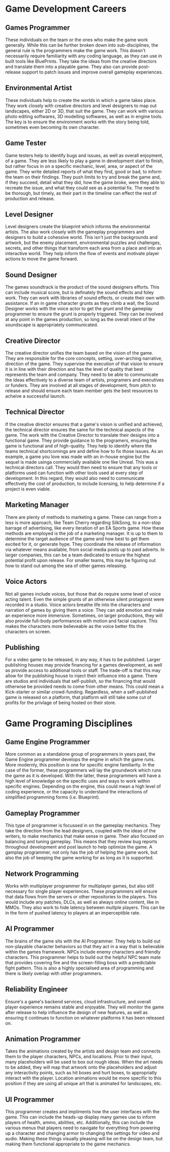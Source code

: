 # Game Development Careers

## Games Programmer

These individuals on the team or the ones who make the game work generally. While this can be further broken down into sub-disciplines, the general rule is the programmers make the game work. This doesn't necessarily require familiarity with any coding language, as they can use in built tools like BluePrints. They take the ideas from the creative directors and translate them into a playable game. They also can provide post-release support to patch issues and improve overall gameplay experiences.

## Environmental Artist

These individuals help to create the worlds in which a game takes place. They work closely with creative directors and level designers to map out landscapes, either 2D or 3D, that suit the game. They can work with various photo editing softwares, 3D modelling softwares, as well as in engine tools. The key is to ensure the environment works with the story being told, sometimes even becoming its own character.

## Game Tester

Game testers help to identify bugs and issues, as well as overall enjoyment, of a game. They are less likely to play a game in development start to finish, but rather focus in on a specific mechanic, level, area, or aspect of the game. They write detailed reports of what they find, good or bad, to inform the team on their findings. They push limits to try and break the game and, if they succeed, detail what they did, how the game broke, were they able to recreate the issue, and what they could see as a potential fix. The need to be thorough, but timely, as their part in the timeline can effect the rest of production and release.

## Level Designer

Level designers create the blueprint which informs the environmental artists. The also work closely with the gameplay programmers and designers to build a cohessive world. This isn't just the backgrounds and artwork, but the enemy placement, environmental puzzles and challenges, secrets, and other things that transform each area from a place and into an interactive world. They help inform the flow of events and motivate player actions to move the game forward.

## Sound Designer

The games soundtrack is the product of the sound designers efforts. This can include musical score, but is definately the sound effects and foley work. They can work with libraries of sound effects, or create their own with assistance. If an in game character grunts as they climb a wall, the Sound Designer works with the voice actor to get the grunt and the gameplay programmer to ensure the grunt is properly triggered. They can be involved at any point in the games production, so long as the overall intent of the soundscape is appropriately communicated.

## Creative Director

The creative director unifies the team based on the vision of the game. They are responsible for the core concepts, setting, over-arching narrative, direction of the game. They supervise the execution of that vision to ensure it is in line with their direction and has the level of quality that best represents the team and company. They need to be able to communicate the ideas effectively to a diverse team of artists, programers and executives or funders. They are involved at all stages of development, from pitch to release and should ensure each team member gets the best resources to acheive a successful launch.

## Technical Director

If the creative director ensures that a game's vision is unified and achieved, the technical director ensures the same for the technical aspects of the game. The work with the Creative Director to translate their designs into a functional game. They provide guidance to the programers, ensuring the game is functional and of high-quality. They help to identify where the teams technical shortcomings are and define how to fix those issues. As an example, a game you love was made with an in-house engine but the sequel is made usinga commercially available one like Unreal. This was a technical directors call. They would then need to ensure that any tools or platforms used can function with other tools used at every step of development. In this regard, they would also need to communicate effectively the cost of production, to include licensing, to help determine if a project is even viable.

## Marketing Manager

There are plenty of methods to marketing a game. These can range from a less is more approach, like Team Cherry regarding SilkSong, to a non-stop barrage of advertising, like every iteration of an EA Sports game. How these methods are employed is the job of a marketing manager. It is up to them to determine the target audience of the game and how best to get them excited for it, or generate hype. They coordinate the release of information via whatever means available, from social media posts up to paid adverts. In larger companies, this can be a team dedicated to ensure the highest potential profit upon release. For smaller teams, this may be figuring out how to stand out among the sea of other games releasing.

## Voice Actors

Not all games include voices, but those that do require some level of voice acting talent. Even the simple grunts of an otherwise silent protagonist were recorded in a studio. Voice actors breathe life into the characters and narration of games by giving them a voice. They can add emotion and make an experience more immersive. Sometimes, on larger productions, they will also provide full-body performances with motion and facial capture. This makes the characters more believeable as the voice better fits the characters on screen.

## Publishing

For a video game to be released, in any way, it has to be published. Larger publishing houses may provide financing for a games development, as well as provide access to additional tools or staff. The trade-off is that this may allow for the publishing house to inject their influence into a game. There are studios and individuals that self-publish, so the financing that would otherwise be provided needs to come from other means. This could mean a Kick-starter or similar crowd-funding. Regardless, when a self-published game is released on a platform, that platform will still take some cut of profits for the privlage of being hosted on their store.


# Game Programing Disciplines

## Game Engine Programmer

More common as a standalone group of programmers in years past, the Game Engine programmer develops the engine in which the game runs. More modernly, this position is one for specific engine familiarity. In the case of the former, these programmers will lay the groundwork which runs the game as it is developed. With the latter, these programmers will have a high level of knowledge on the specific uses and ways to work within specific engines. Depending on the engine, this could mean a high level of coding experience, or the capacity to understand the interactions of simplified programming forms (i.e. Blueprint).

## Gameplay Programmer

This type of programmer is focussed in on the gameplay mechanics. They take the direction from the lead designers, coupled with the ideas of the writers, to make mechanics that make sense in game. Their also focused on balancing and tuning gameplay. This means that they review bug reports throughout development and post launch to help optimize the game. A gamplay programmer, not only has the job of helping the game work, but also the job of keeping the game working for as long as it is supported.

## Network Programming

Works with multiplayer programmer for multiplayer games, but also still necessary for single player experiences. These programmers will ensure that data flows from the servers or other repositories to the players. This would include any patches, DLCs, as well as always online content, like in MMOs. They also work to hide latency between multple players. This can be in the form of pushed latency to players at an imperceptible rate.

## AI Programmer

The brains of the game sits with the AI Programmer. They help to build out non-playable character behaviors so that they act in a way that is believable within the games framework. NPCs include enemy characters and friendly characters. This programmer helps to build out the helpful NPC team mate that provides covering fire and the screen-filling boss with a predictable fight pattern. This is also a highly specialised area of programming and there is likely overlap with other programmers. 

## Reliability Engineer

Ensure's a game's backend services, cloud infrastructure, and overall player experience remains stable and enjoyable. They will monitor the game after release to help influence the design of new features, as well as ensuring it continues to function on whatever platforms it has been released on.

## Animation Programmer

Takes the animations created by the artists and design team and connects them to the player characters, NPCs, and locations. Prior to their input, many placeholders will be used to box out rough ideas. When the art needs to be added, they will map that artwork onto the placeholders and adjust any interactivity points, such as hit boxes and hurt boxes, to appropriatly interact with the player. Location animations would be more specific to this position if they are using all unique art that is animated for landscapes, etc.

## UI Programmer

This programmer creates and impliments how the user interfaces with the game. This can include the heads-up display many games use to inform players of health, ammo, abilities, etc. Additionally, this can include the various menus that players need to navigate for everything from powering up a character and changing armor to changing the settings for video and audio. Making these things visually pleasing will be on the design team, but making them functional appropriate to the game mechanics.

##

##

##
